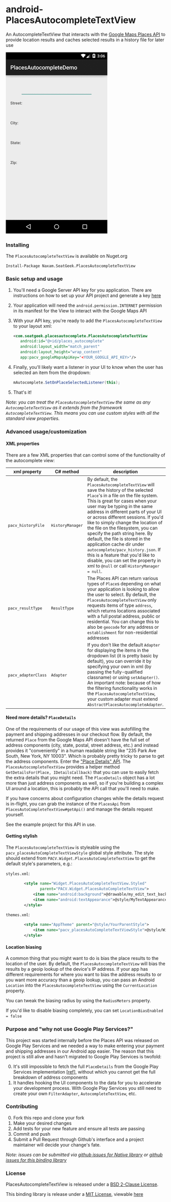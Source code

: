 # android-PlacesAutocompleteTextView


An AutocompleteTextView that interacts with the [Google Maps Places API](https://developers.google.com/places/web-service/autocomplete)
to provide location results and caches selected results in a history file for later use

![gif](resources/autocomplete.gif)

### Installing

The `PlacesAutocompleteTextView` is available on Nuget.org

```
Install-Package Naxam.SeatGeek.PlacesAutocompleteTextView
```

### Basic setup and usage

1. You'll need a Google Server API key for you application. There are instructions on how to set up your API project and generate a key [here](https://developers.google.com/places/web-service/get-api-key)

2. Your application will need the `android.permission.INTERNET` permission in its manifest for the
View to interact with the Google Maps API

3. With your API key, you're ready to add the `PlacesAutocompleteTextView` to your layout xml:

    ```xml
   <com.seatgeek.placesautocomplete.PlacesAutocompleteTextView
       android:id="@+id/places_autocomplete"
       android:layout_width="match_parent"
       android:layout_height="wrap_content"
       app:pacv_googleMapsApiKey="<YOUR_GOOGLE_API_KEY>"/>
    ```
4. Finally, you'll likely want a listener in your UI to know when the user has selected an item from the dropdown:

    ```c#
   mAutocomplete.SetOnPlaceSelectedListener(this);
    ```
5. That's it!

_Note: you can treat the `PlacesAutocompleteTextView` the same as any `AutocompleteTextView`
as it extends from the framework `AutocompleteTextView`. This means you can use
custom styles with all the standard view properties._

### Advanced usage/customization

#### XML properties

There are a few XML properties that can control some of the functionality of the autocomplete view:

xml property | C# method | description
--- | --- | ---
`pacv_historyFile` | `HistoryManager` | By default, the `PlacesAutocompleteTextView` will save the history of the selected `Place`'s in a file on the file system. This is great for cases when your user may be typing in the same address in different parts of your UI or across different sessions. If you'd like to simply change the location of the file on the filesystem, you can specify the path string here. By default, the file is stored in the application cache dir under `autocomplete/pacv_history.json`. If this is a feature that you'd like to disable, you can set the property in xml to `@null` or call `HistoryManager = null`.
`pacv_resultType` | `ResultType` | The Places API can return various types of `Place`s depending on what your application is looking to allow the user to select. By default, the `PlacesAutocompleteTextView` only requests items of type `address`, which returns locations associated with a full postal address, public or residential. You can change this to also be `geocode` for any address or `establishment` for non-residential addresses
`pacv_adapterClass` | `Adapter` | If you don't like the default `Adapter` for displaying the items in the dropdown list (it is pretty basic by default), you can override it by specifying your own in xml (by passing the fully-qualified classname) or using `setAdapter()`. An important note: because of how the filtering functionality works in the `PlacesAutocompleteTextView`, your custom adapter must extend `AbstractPlacesAutocompleteAdapter`.

#### Need more details? `PlaceDetails`

One of the requirements of our usage of this view was autofilling the payment and shipping addresses
in our checkout flow. By default, the returned `Place` from the Google Maps API doesn't have the
full set of address components (city, state, postal, street address, etc.) and instead provides it
"conveniently" in a human readable string like "235 Park Ave South, New York, NY 10003". Which is
probably pretty tricky to parse to get the address components. Enter the
["Place Details" API](https://developers.google.com/places/web-service/details). The
`PlacesAutocompleteTextView` provides a helper method `GetDetailsFor(Place, IDetailsCallback)` that
you can use to easily fetch the extra details that you might need. The `PlaceDetails` object has a
lot more than just address components as well, so if you're building a complex UI around a location,
this is probably the API call that you'll need to make.

If you have concerns about configuration changes while the details request is in-flight, you can
grab the instance of the `PlacesApi` from `PlacesAutoCompleteTextView#getApi()` and manage the
details request yourself.

See the example project for this API in use.

#### Getting stylish

The `PlacesAutocompleteTextView` is styleable using the `pacv_placesAutoCompleteTextViewStyle`
global style attribute. The style should extend from `PACV.Widget.PlacesAutoCompleteTextView` to
get the default style's parameters, e.g.:

`styles.xml`:
```xml
        <style name="Widget.PlacesAutoCompleteTextView.Styled"
               parent="PACV.Widget.PlacesAutoCompleteTextView">
            <item name="android:background">@drawable/my_edit_text_background</item>
            <item name="android:textAppearance">@style/MyTextAppearance</item>
        </style>
```

`themes.xml`:
```xml
        <style name="AppTheme" parent="@style/YourParentStyle">
            <item name="pacv_placesAutoCompleteTextViewStyle">@style/Widget.PlacesAutoCompleteTextView.Styled</item>
        </style>
```

#### Location biasing

A common thing that you might want to do is bias the place results to the location of the user.
By default, the `PlacesAutocompleteTextView` will bias the results by a geoip lookup of
the device's IP address. If your app has different requirements for where you want to bias the
address results to or you want more accuracy than a geoip lookup, you can pass an Android
`Location` into the `PlacesAutocompleteTextView` using the `CurrentLocation` property.

You can tweak the biasing radius by using the `RadiusMeters` property.

If you'd like to disable biasing completely, you can set `LocationBiasEnabled = false`

### Purpose and "why not use Google Play Services?"

This project was started internally before the Places API was released on Google Play Services and
we needed a way to make entering your payment and shipping addresses in our Android app easier. The
reason that this project is still alive and hasn't migrated to Google Play Services is twofold:

  0. It's still impossible to fetch the full `PlaceDetails` from the Google Play Services
  implementation [\[ref\]](https://developers.google.com/places/android-api/place-details), without
  which you cannot get the full breakdown of address components
  0. It handles hooking the UI components to the data for you to accelerate your development
  process. With Google Play Services you still need to create your own `FilterAdapter`,
  `AutocompleteTextView`, etc.

### Contributing

0. Fork this repo and clone your fork
0. Make your desired changes
0. Add tests for your new feature and ensure all tests are passing
0. Commit and push
0. Submit a Pull Request through Github's interface and a project maintainer will
decide your change's fate.

_Note: issues can be submitted via [github issues for Native library](https://github.com/seatgeek/android-PlacesAutocompleteTextView/issues/new) or [github issues for this binding library](https://github.com/NAXAM/xam-android-PlacesAutocompleteTextView)_

### License

PlacesAutocompleteTextView is released under a [BSD 2-Clause License](http://opensource.org/licenses/BSD-2-Clause).

This binding library is release under a [MIT License](https://opensource.org/licenses/MIT), viewable [here](LICENSE)